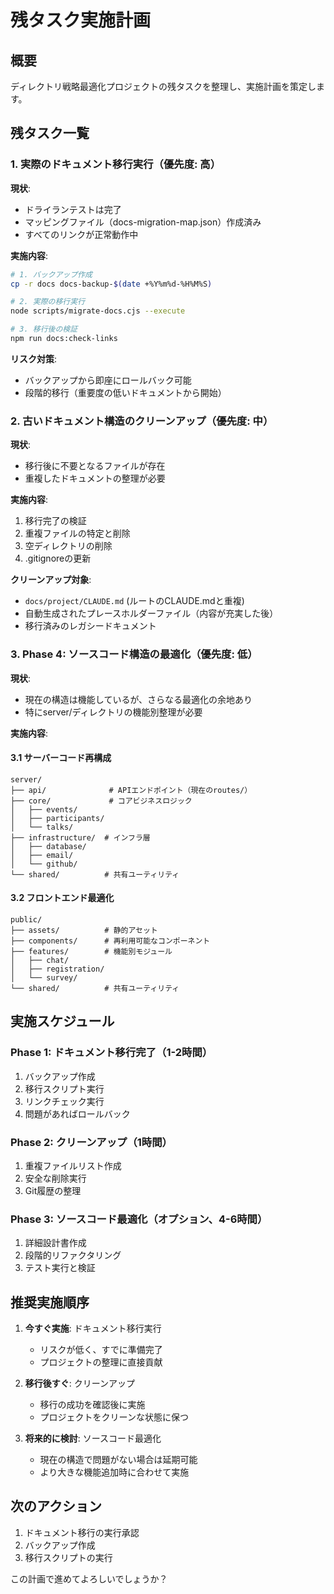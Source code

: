 # 残タスク実施計画

## 概要

ディレクトリ戦略最適化プロジェクトの残タスクを整理し、実施計画を策定します。

## 残タスク一覧

### 1. 実際のドキュメント移行実行（優先度: 高）

**現状**:

- ドライランテストは完了
- マッピングファイル（docs-migration-map.json）作成済み
- すべてのリンクが正常動作中

**実施内容**:

```bash
# 1. バックアップ作成
cp -r docs docs-backup-$(date +%Y%m%d-%H%M%S)

# 2. 実際の移行実行
node scripts/migrate-docs.cjs --execute

# 3. 移行後の検証
npm run docs:check-links
```

**リスク対策**:

- バックアップから即座にロールバック可能
- 段階的移行（重要度の低いドキュメントから開始）

### 2. 古いドキュメント構造のクリーンアップ（優先度: 中）

**現状**:

- 移行後に不要となるファイルが存在
- 重複したドキュメントの整理が必要

**実施内容**:

1. 移行完了の検証
2. 重複ファイルの特定と削除
3. 空ディレクトリの削除
4. .gitignoreの更新

**クリーンアップ対象**:

- `docs/project/CLAUDE.md` (ルートのCLAUDE.mdと重複)
- 自動生成されたプレースホルダーファイル（内容が充実した後）
- 移行済みのレガシードキュメント

### 3. Phase 4: ソースコード構造の最適化（優先度: 低）

**現状**:

- 現在の構造は機能しているが、さらなる最適化の余地あり
- 特にserver/ディレクトリの機能別整理が必要

**実施内容**:

#### 3.1 サーバーコード再構成

```
server/
├── api/              # APIエンドポイント（現在のroutes/）
├── core/             # コアビジネスロジック
│   ├── events/
│   ├── participants/
│   └── talks/
├── infrastructure/  # インフラ層
│   ├── database/
│   ├── email/
│   └── github/
└── shared/          # 共有ユーティリティ
```

#### 3.2 フロントエンド最適化

```
public/
├── assets/          # 静的アセット
├── components/      # 再利用可能なコンポーネント
├── features/        # 機能別モジュール
│   ├── chat/
│   ├── registration/
│   └── survey/
└── shared/          # 共有ユーティリティ
```

## 実施スケジュール

### Phase 1: ドキュメント移行完了（1-2時間）

1. バックアップ作成
2. 移行スクリプト実行
3. リンクチェック実行
4. 問題があればロールバック

### Phase 2: クリーンアップ（1時間）

1. 重複ファイルリスト作成
2. 安全な削除実行
3. Git履歴の整理

### Phase 3: ソースコード最適化（オプション、4-6時間）

1. 詳細設計書作成
2. 段階的リファクタリング
3. テスト実行と検証

## 推奨実施順序

1. **今すぐ実施**: ドキュメント移行実行
   - リスクが低く、すでに準備完了
   - プロジェクトの整理に直接貢献

2. **移行後すぐ**: クリーンアップ
   - 移行の成功を確認後に実施
   - プロジェクトをクリーンな状態に保つ

3. **将来的に検討**: ソースコード最適化
   - 現在の構造で問題がない場合は延期可能
   - より大きな機能追加時に合わせて実施

## 次のアクション

1. ドキュメント移行の実行承認
2. バックアップ作成
3. 移行スクリプトの実行

この計画で進めてよろしいでしょうか？
